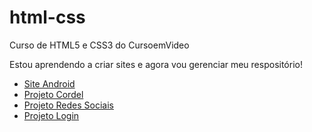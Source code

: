 # html-css
 Curso de HTML5 e CSS3 do CursoemVideo

Estou aprendendo a criar sites e agora vou gerenciar meu respositório!

<ul>
    <li><a href="https://jpetterson88.github.io/html-css/modulo2/desafios/d010.b/index.html" target="_blank">Site Android</a></li>
    <li><a href="https://jpetterson88.github.io/html-css/modulo3/desafios/d012/index.html" target="_blank">Projeto Cordel</a></li>
    <li><a href="https://jpetterson88.github.io/html-css/modulo4/desafios/d015/index.html" target="_blank">Projeto Redes Sociais</a></li>
    <li><a href="https://jpetterson88.github.io/html-css/modulo4/desafios/d016/index.html">Projeto Login</a></li>
</ul>